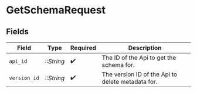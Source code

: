 # GetSchemaRequest


## Fields

| Field                                             | Type                                              | Required                                          | Description                                       |
| ------------------------------------------------- | ------------------------------------------------- | ------------------------------------------------- | ------------------------------------------------- |
| `api_id`                                          | *::String*                                        | :heavy_check_mark:                                | The ID of the Api to get the schema for.          |
| `version_id`                                      | *::String*                                        | :heavy_check_mark:                                | The version ID of the Api to delete metadata for. |